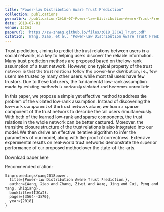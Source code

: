```yaml
---
title: "Power-law Distribution Aware Trust Prediction"
collection: publications
permalink: /publication/2018-07-Power-law-Distribution-Aware-Trust-Prediction
date: 2018-07-01
venue: IJCAI
paperurl: 'https://zw-zhang.github.io/files/2018_IJCAI_Trust.pdf'
citation: 'Wang, Xiao, et al. "Power-law Distribution Aware Trust Prediction." IJCAI. 2018.'
---
```


Trust prediction, aiming to predict the trust relations
between users in a social network, is a key
to helping users discover the reliable information.
Many trust prediction methods are proposed based
on the low-rank assumption of a trust network.
However, one typical property of the trust network
is that the trust relations follow the power-law distribution,
i.e., few users are trusted by many other
users, while most tail users have few trustors. Due
to these tail users, the fundamental low-rank assumption
made by existing methods is seriously violated
and becomes unrealistic. 

In this paper, we
propose a simple yet effective method to address
the problem of the violated low-rank assumption.
Instead of discovering the low-rank component of
the trust network alone, we learn a sparse component
of the trust network to describe the tail users
simultaneously. With both of the learned low-rank
and sparse components, the trust relations in the
whole network can be better captured. Moreover,
the transitive closure structure of the trust relations
is also integrated into our model. We then derive an
effective iterative algorithm to infer the parameters
of our model, along with the proof of correctness.
Extensive experimental results on real-world trust
networks demonstrate the superior performance of
our proposed method over the state-of-the-arts.

[Download paper here](https://zw-zhang.github.io/files/2018_IJCAI_Trust.pdf)

Recommended citation: 
```
@inproceedings{wang2018power,
  title={Power-law Distribution Aware Trust Prediction.},
  author={Wang, Xiao and Zhang, Ziwei and Wang, Jing and Cui, Peng and Yang, Shiqiang},
  booktitle={IJCAI},
  pages={3564--3570},
  year={2018}
}
```